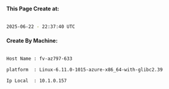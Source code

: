 
   
#### This Page Create at:

```bash

2025-06-22 - 22:37:40 UTC

```

#### Create By Machine:

```bash

Host Name : fv-az797-633

platform  : Linux-6.11.0-1015-azure-x86_64-with-glibc2.39

Ip Local  : 10.1.0.157

```

